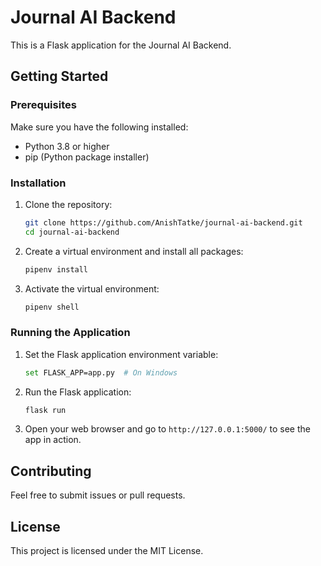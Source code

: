 # Journal AI Backend

This is a Flask application for the Journal AI Backend.

## Getting Started

### Prerequisites

Make sure you have the following installed:
- Python 3.8 or higher
- pip (Python package installer)

### Installation

1. Clone the repository:
    ```bash
    git clone https://github.com/AnishTatke/journal-ai-backend.git
    cd journal-ai-backend
    ```

2. Create a virtual environment and install all packages:
    ```bash
    pipenv install
    ```

3. Activate the virtual environment:

    ```bash
    pipenv shell
    ```

### Running the Application

1. Set the Flask application environment variable:
    ```bash
    set FLASK_APP=app.py  # On Windows
    ```

2. Run the Flask application:
    ```bash
    flask run
    ```

3. Open your web browser and go to `http://127.0.0.1:5000/` to see the app in action.

## Contributing

Feel free to submit issues or pull requests.

## License

This project is licensed under the MIT License.